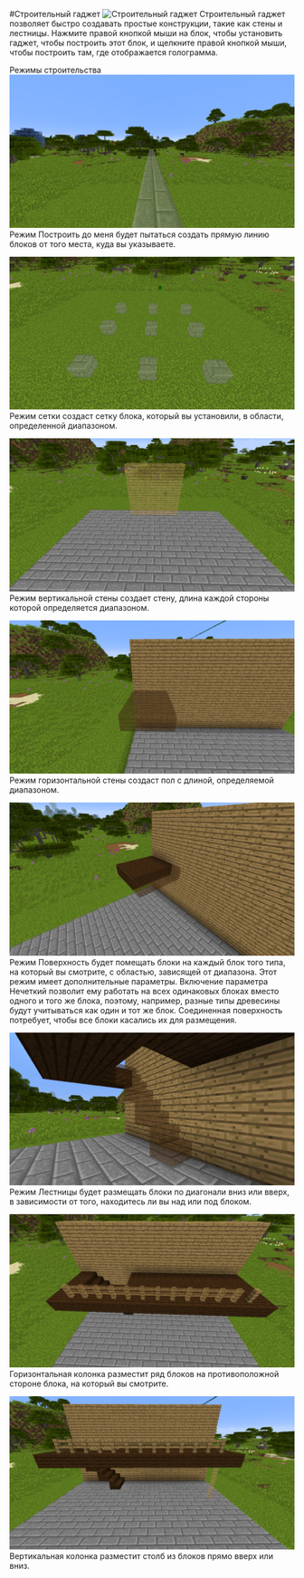 #Строительный гаджет
![Строительный гаджет](item:buildinggadgets:buildingtool)
Строительный гаджет позволяет быстро создавать простые конструкции, такие как стены и лестницы.
Нажмите правой кнопкой мыши на блок, чтобы установить гаджет, чтобы построить этот блок, и щелкните правой кнопкой мыши, чтобы построить там, где отображается голограмма.

Режимы строительства
![](buildtome.png)
Режим Построить до меня будет пытаться создать прямую линию блоков от того места, куда вы указываете.

![](grid.png)
Режим сетки создаст сетку блока, который вы установили, в области, определенной диапазоном.

![](verticalwall.png)
Режим вертикальной стены создает стену, длина каждой стороны которой определяется диапазоном. 

![](horizontalwall.png)
Режим горизонтальной стены создаст пол с длиной, определяемой диапазоном.

![](surface.png)
Режим Поверхность будет помещать блоки на каждый блок того типа, на который вы смотрите, с областью, зависящей от диапазона. Этот режим имеет дополнительные параметры. Включение параметра Нечеткий позволит ему работать на всех одинаковых блоках вместо одного и того же блока, поэтому, например, разные типы древесины будут учитываться как один и тот же блок. Соединенная поверхность потребует, чтобы все блоки касались их для размещения.

![](stairs.png)
Режим Лестницы будет размещать блоки по диагонали вниз или вверх, в зависимости от того, находитесь ли вы над или под блоком.

![Якорь был помещен в то время как справа от блока забора](horizontalcolumn.png)
Горизонтальная колонка разместит ряд блоков на противоположной стороне блока, на который вы смотрите. 

![](verticalcolumn.png)
Вертикальная колонка разместит столб из блоков прямо вверх или вниз.